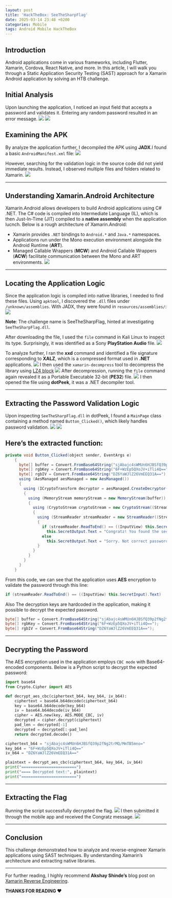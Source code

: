 ```yaml
---
layout: post
title: 'HackTheBox: SeeTheSharpFlag'
date: 2025-03-14 23:48 +0200
categories: Mobile
tags: Android Mobile HackTheBox
---
```

## Introduction
Android applications come in various frameworks, including Flutter, Xamarin, Cordova, React Native, and more. In this article, I will walk you through a Static Application Security Testing (SAST) approach for a Xamarin Android application by solving an HTB challenge.
## Initial Analysis
Upon launching the application, I noticed an input field that accepts a password and validates it. Entering any random password resulted in an error message.
![](https://miro.medium.com/v2/resize:fit:1090/format:webp/1*BjI-vaePu6mbRza0iQQkYA.png)
![](https://miro.medium.com/v2/resize:fit:1100/format:webp/1*z8tDMiAZTv9iuj8Od-33Ow.png)

## Examining the APK
By analyze the application further, I decompiled the APK using **JADX**.I found a basic `AndroidManifest.xml` file:
![](https://miro.medium.com/v2/resize:fit:1400/format:webp/1*_QJWZJJtzdRjK16L2pHdMg.png)

However, searching for the validation logic in the source code did not yield immediate results. Instead, I observed multiple files and folders related to Xamarin.
![](https://miro.medium.com/v2/resize:fit:1054/format:webp/1*7Ey_nbR1_x1ZbG4vYbLlCg.png)

---
## Understanding Xamarin.Android Architecture
Xamarin.Android allows developers to build Android applications using C# .NET. The C# code is compiled into Intermediate Language (IL), which is then Just-In-Time (JIT) compiled to a **native assembly** when the application lucnch. Below is a rough architecture of Xamarin.Android:
- Xamarin provides `.NET` bindings to `Android.*` and `Java.*` namespaces.
- Applications run under the Mono execution environment alongside the Android Runtime (**ART**).
- Managed Callable Wrappers (**MCW**) and Android Callable Wrappers (**ACW**) facilitate communication between the Mono and ART environments.
![](https://miro.medium.com/v2/resize:fit:828/format:webp/1*XZjL4BARDkwkPriBACmvgg.png)

---
## Locating the Application Logic
Since the application logic is compiled into native libraries, I needed to find these files. Using `apktool`, I discovered the `.dll` files under `/unknown/assemblies`. With JADX, they were found in `resources/assemblies/`:
![](https://miro.medium.com/v2/resize:fit:1100/format:webp/1*iC2wQ6htxGq1qq_m3wZj4Q.png)

**Note**: The challenge name is SeeTheSharpFlag, hinted at investigating `SeeTheSharpFlag.dll`.

After downloading the file, I used the `file` command in Kali Linux to inspect its type. Surprisingly, it was identified as a Sony **PlayStation Audio** file.
![](https://miro.medium.com/v2/resize:fit:1100/format:webp/1*YnnKE1O56AjAsk8PHYJlXQ.png)

To analyze further, I ran the **xxd** command and identified a file signature corresponding to **XALZ**, which is a compressed format used in **.NET** applications.
![](https://miro.medium.com/v2/resize:fit:1400/format:webp/1*WWBLY6J8Ue-CSAKMJsNrtA.png)
I then used the `xamarin-decompress` tool to decompress the library using [LZ4 block](https://github.com/NickstaDB/xamarin-decompress)
![](https://miro.medium.com/v2/resize:fit:1400/format:webp/1*MatJpm1UtHS-iFIp1KBdpA.png)
After decompression, running the `file` command again revealed it as a Portable Executable 32-bit (**PE32**) file.
![](https://miro.medium.com/v2/resize:fit:1400/format:webp/1*FBQggc_s3f24Gno9IwrE_Q.png)
I then opened the file using **dotPeek**, it was a .NET decompiler tool.

---
## Extracting the Password Validation Logic
Upon inspecting `SeeTheSharpFlag.dll` in dotPeek, I found a `MainPage` class containing a method named `Button_Clicked()`, which likely handles password validation.
![](https://miro.medium.com/v2/resize:fit:786/format:webp/1*buP9krYvxyYZvC3Mm7JmsA.png)
![](https://miro.medium.com/v2/resize:fit:1400/format:webp/1*AA1rW3CZAtupfmnEh7HA-g.png)
## Here’s the extracted function:
```java
private void Button_Clicked(object sender, EventArgs e)
    {
      byte[] buffer = Convert.FromBase64String("sjAbajc4sWMUn6HJBSfQ39p2fNg2trMQ/MmTB5mno=");
      byte[] rgbKey = Convert.FromBase64String("6F+WzEp5QXoJV+iTli4Q==");
      byte[] rgbIV = Convert.FromBase64String("DZ6YaWJlZ26VmEEQ31A==");
      using (AesManaged aesManaged = new AesManaged())
      {
        using (ICryptoTransform decryptor = aesManaged.CreateDecryptor(rgbKey, rgbIV))
        {
          using (MemoryStream memoryStream = new MemoryStream(buffer))
          {
            using (CryptoStream cryptoStream = new CryptoStream((Stream) memoryStream, decryptor, CryptoStreamMode.Read))
            {
              using (StreamReader streamReader = new StreamReader((Stream) cryptoStream))
              {
                if (streamReader.ReadToEnd() == ((InputView) this.SecretInput).Text)
                  this.SecretOutput.Text = "Congratz! You found the secret message";
                else
                  this.SecretOutput.Text = "Sorry. Not correct password";
              }
            }
          }
        }
      }
    }
```
From this code, we can see that the application uses **AES** encryption to validate the password through this line:
```java
if (streamReader.ReadToEnd() == ((InputView) this.SecretInput).Text)
```
Also The decryption keys are hardcoded in the application, making it possible to decrypt the expected password.
```java
byte[] buffer = Convert.FromBase64String("sjAbajc4sWMUn6HJBSfQ39p2fNg2trMQ/MmTB5mno=");
byte[] rgbKey = Convert.FromBase64String("6F+WzEp5QXoJV+iTli4Q==");
byte[] rgbIV = Convert.FromBase64String("DZ6YaWJlZ26VmEEQ31A==");
```
---
## Decrypting the Password
The AES encryption used in the application employs `CBC mode` with Base64-encoded components.
Below is a Python script to decrypt the expected password:
```python
import base64
from Crypto.Cipher import AES

def decrypt_aes_cbc(ciphertext_b64, key_b64, iv_b64):
    ciphertext = base64.b64decode(ciphertext_b64)
    key = base64.b64decode(key_b64)
    iv = base64.b64decode(iv_b64)
    cipher = AES.new(key, AES.MODE_CBC, iv)
    decrypted = cipher.decrypt(ciphertext)
    pad_len = decrypted[-1]
    decrypted = decrypted[:-pad_len]
    return decrypted.decode()

ciphertext_b64 = "sjAbajc4sWMUn6HJBSfQ39p2fNg2trMQ/MmTB5mno="
key_b64 = "6F+WzEp5QXoJV+iTli4Q=="
iv_b64 = "DZ6YaWJlZ26VmEEQ31A=="

plaintext = decrypt_aes_cbc(ciphertext_b64, key_b64, iv_b64)
print("========================")
print("==== Decrypted text:", plaintext)
print("========================")
```
---
## Extracting the Flag
Running the script successfully decrypted the flag.
![](https://miro.medium.com/v2/resize:fit:1400/format:webp/1*gRfin3mkAasGgSCNKTaptA.png)
I then submitted it through the mobile app and received the Congratz message.
![](https://miro.medium.com/v2/resize:fit:1084/format:webp/1*1OAT1ZSQKtEJXbA6pcBRiQ.png)

---
## Conclusion
This challenge demonstrated how to analyze and reverse-engineer Xamarin applications using SAST techniques. By understanding Xamarin’s architecture and extracting native libraries.

---
For further reading, I highly recommend **Akshay Shinde’s** blog post on [Xamarin Reverse Engineering](https://www.appknox.com/blog/xamarin-reverse-engineering-a-guide-for-penetration-testers).

**THANKS FOR READING ❤️**
